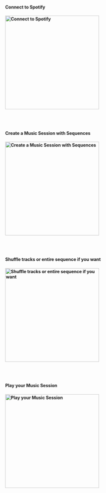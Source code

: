 <h4>Connect to Spotify<h4>
<img width="300" alt="Connect to Spotify" src="https://user-images.githubusercontent.com/104831958/210985771-4f261a6f-d24e-4f2b-b544-d3ff596c6d62.png">

</br></br> 

<h4>Create a Music Session with Sequences<h4>
<img width="300" alt="Create a Music Session with Sequences" src="https://user-images.githubusercontent.com/104831958/210985988-ea57cb31-3117-42c7-aae3-cbb3dffe01c6.png">

</br></br>

<h4>Shuffle tracks or entire sequence if you want<h4>
<img width="300" alt="Shuffle tracks or entire sequence if you want" src="https://user-images.githubusercontent.com/104831958/210986174-4d8ba167-0b63-465a-8bb0-bc9e9b464fb4.png">

</br></br>

<h4>Play your Music Session<h4>
<img width="300" alt="Play your Music Session" src="https://user-images.githubusercontent.com/104831958/210986380-ba6b7a6b-5fd5-4feb-8a9b-db30a3da7cff.png">
